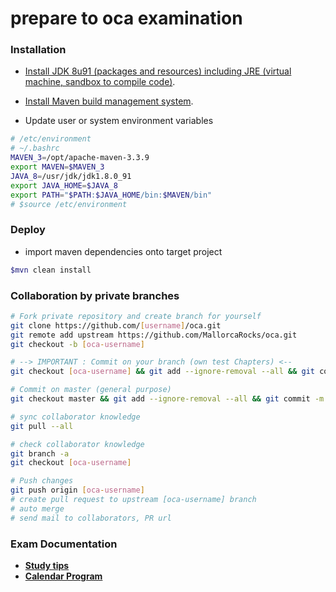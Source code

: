 # prepare to oca examination

### Installation
- [Install JDK 8u91 (packages and resources) including JRE (virtual machine, sandbox to compile code)](http://www.oracle.com/technetwork/java/javase/downloads/jdk8-downloads-2133151.html).

- [Install Maven build management system](https://maven.apache.org/download.cgi).

- Update user or system environment variables
```bash
# /etc/environment
# ~/.bashrc
MAVEN_3=/opt/apache-maven-3.3.9
export MAVEN=$MAVEN_3
JAVA_8=/usr/jdk/jdk1.8.0_91
export JAVA_HOME=$JAVA_8
export PATH="$PATH:$JAVA_HOME/bin:$MAVEN/bin"
# $source /etc/environment
```

### Deploy
- import maven dependencies onto target project
```bash
$mvn clean install
```

### Collaboration by private branches
```bash
# Fork private repository and create branch for yourself
git clone https://github.com/[username]/oca.git
git remote add upstream https://github.com/MallorcaRocks/oca.git
git checkout -b [oca-username]

# --> IMPORTANT : Commit on your branch (own test Chapters) <--
git checkout [oca-username] && git add --ignore-removal --all && git commit -m "new example"

# Commit on master (general purpose)
git checkout master && git add --ignore-removal --all && git commit -m "new example"

# sync collaborator knowledge
git pull --all

# check collaborator knowledge
git branch -a
git checkout [oca-username]

# Push changes
git push origin [oca-username]
# create pull request to upstream [oca-username] branch
# auto merge
# send mail to collaborators, PR url
```

### Exam Documentation
- [**Study tips**](https://drive.google.com/drive/folders/0BxsVbGnLpHpAbTBGRC1MMV9aS2c?usp=sharing)
- [**Calendar Program**](https://calendar.google.com/calendar/embed?src=1u3knnhn0enc6gsacndr7acbm4%40group.calendar.google.com&ctz=Europe/Madrid)
